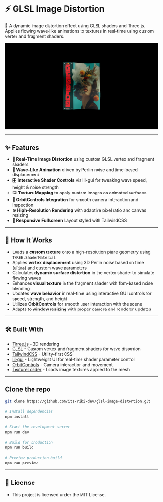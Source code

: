 # ⚡ GLSL Image Distortion

🎥 A dynamic image distortion effect using GLSL shaders and Three.js. Applies flowing wave-like animations to textures in real-time using custom vertex and fragment shaders.

[![HomeSS](public/heropage.png)](https://cyberpunk-landing-page-chi.vercel.app/)

---

## ✨ Features

- 🎥 **Real-Time Image Distortion** using custom GLSL vertex and fragment shaders
- 🌊 **Wave-Like Animation** driven by Perlin noise and time-based displacement
- 🎛️ **Interactive Shader Controls** via lil-gui for tweaking wave speed, height & noise strength
- 🖼️ **Texture Mapping** to apply custom images as animated surfaces
- 🧭 **OrbitControls Integration** for smooth camera interaction and inspection
- ⚙️ **High-Resolution Rendering** with adaptive pixel ratio and canvas resizing
- 💅 **Responsive Fullscreen** Layout styled with TailwindCSS

---

## 🧠 How It Works

- Loads a **custom texture** onto a high-resolution plane geometry using `THREE.ShaderMaterial`
- Applies **vertex displacement** using 3D Perlin noise based on time (`uTime`) and custom wave parameters
- Calculates **dynamic surface distortion** in the vertex shader to simulate flowing waves
- Enhances **visual texture** in the fragment shader with fbm-based noise blending
- Updates **wave behavior** in real-time using interactive GUI controls for speed, strength, and height
- Utilizes **OrbitControls** for smooth user interaction with the scene
- Adapts to **window resizing** with proper camera and renderer updates

---

## 🛠️ Built With

- [Three.js](https://threejs.org/) - 3D rendering
- [GLSL](https://thebookofshaders.com/) - Custom vertex and fragment shaders for wave distortion
- [TailwindCSS](https://tailwindcss.com/) - Utility-first CSS
- [lil-gui](https://github.com/georgealways/lil-gui) - Lightweight UI for real-time shader parameter control
- [OrbitControls](https://threejs.org/docs/#examples/en/controls/OrbitControls) - Camera interaction and movement
- [TextureLoader](https://threejs.org/docs/#api/en/loaders/TextureLoader) - Loads image textures applied to the mesh

---

## Clone the repo

```bash
git clone https://github.com/its-riki-dev/glsl-image-distortion.git

# Install dependencies
npm install

# Start the development server
npm run dev

# Build for production
npm run build

# Preview production build
npm run preview
```

---

## 📄 License

- This project is licensed under the MIT License.
